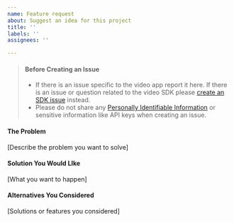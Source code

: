 ```yaml
---
name: Feature request
about: Suggest an idea for this project
title: ''
labels: ''
assignees: ''

---
```


> #### Before Creating an Issue
>
> - If there is an issue specific to the video app report it here. If there is an issue or question related to the  video SDK please [create an SDK issue](https://github.com/twilio/twilio-video-ios/issues) instead.
> - Please do not share any 
[Personally Identifiable Information](https://www.twilio.com/docs/glossary/what-is-personally-identifiable-information-pii) or sensitive information like API keys when creating an issue.

#### The Problem

[Describe the problem you want to solve]

#### Solution You Would LIke

[What you want to happen]

#### Alternatives You Considered

[Solutions or features you considered]
